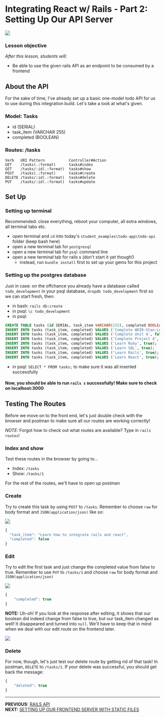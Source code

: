 # Integrating React w/ Rails - Part 2: Setting Up Our API Server

![](https://imgur.com/6AUAID7.png)

### Lesson objective

_After this lesson, students will:_

  - Be able to use the given rails API as an endpoint to be consumed by a frontend

## About the API

For the sake of time, I've already set up a basic one-model todo API for us to use during this integration build. Let's take a look at what's given.

### Model: Tasks

  - id (SERIAL)
  - task_item (VARCHAR 255)
  - completed (BOOLEAN)

### Routes: /tasks

  ```
  Verb   URI Pattern           Controller#Action
  GET    /tasks(.:format)      tasks#index
  GET    /tasks/:id(.:format)  tasks#show
  POST   /tasks(.:format)      tasks#create
  DELETE /tasks/:id(.:format)  tasks#delete
  PUT    /tasks/:id(.:format)  tasks#update
  ```

## Set Up

### Setting up terminal

Recommended: close everything, reboot your computer, all extra windows, all terminal tabs etc.

  - open terminal and `cd` into today's `student_examples\todo-app\todo-api` folder (keep bash here)
  - open a new terminal tab for `postgresql`
  - open a new terminal tab for `psql` command line
  - open a new terminal tab for rails s (don't start it yet though!)
    - instead, run `bundle install` first to set up your gems for this project

### Setting up the postgres database

Just in case: on the offchance you already have a database called `todo_development` in your psql database, `dropdb todo_development` first so we can start fresh, then:

  - in bash: `rails db:create`
  - in psql: `\c todo_development`
  - in psql:
```sql
CREATE TABLE tasks (id SERIAL, task_item VARCHAR(255), completed BOOLEAN);
INSERT INTO tasks (task_item, completed) VALUES ('Complete WDIR-Stan-Lee', false);
INSERT INTO tasks (task_item, completed) VALUES ('Complete Unit 4', false);
INSERT INTO tasks (task_item, completed) VALUES ('Complete Project 4', false);
INSERT INTO tasks (task_item, completed) VALUES ('Learn Ruby', true);
INSERT INTO tasks (task_item, completed) VALUES ('Learn SQL', true);
INSERT INTO tasks (task_item, completed) VALUES ('Learn Rails', true);
INSERT INTO tasks (task_item, completed) VALUES ('Learn React', true);
```
  - in psql: `SELECT * FROM tasks;` to make sure it was all inserted successfully

#### Now, you should be able to run `rails s` successfully! Make sure to check on localhost:3000

## Testing The Routes

Before we move on to the front end, let's just double check with the browser and postman to make sure all our routes are working correctly!

_NOTE:_ Forgot how to check out what routes are available? Type in `rails routes`!

### Index and show

Test these routes in the browser by going to...

  - Index: `/tasks`
  - Show: `/tasks/1`

For the rest of the routes, we'll have to open up postman

### Create

Try to create this task by using `POST` to `/tasks`. Remember to choose `raw` for body format and `JSON(application/json)` like so:  

![](https://i.imgur.com/ydy3HWf.png)

```js
{
  "task_item": "Learn how to integrate rails and react",
  "completed": false
}
```

### Edit

Try to edit the first task and just change the completed value from false to true. Remember to use `PUT` to `/tasks/1` and choose `raw` for body format and `JSON(application/json)`

![](https://i.imgur.com/1Gr4ij0.png)

```js
{
	"completed": true
}
```

**NOTE:** Uh-oh! If you look at the response after editing, it shows that our boolean did indeed change from false to true, but our task_item changed as well! It disappeared and turned into `null`. We'll have to keep that in mind when we deal with our edit route on the frontend later.

![](https://i.imgur.com/GXiq1Oj.png)

### Delete

For now, though, let's just test our delete route by getting rid of that task! In postman, `DELETE` to `/tasks/1`. If your delete was successful, you should get back the message:

```js
{
    "deleted": true
}
```

---

**PREVIOUS:** [RAILS API](1_Intro_to_Integrating_React_w_Rails.md)<br/>
**NEXT:** [SETTING UP OUR FRONTEND SERVER WITH STATIC FILES](3_Setting_Up_The_Frontend_Server.md)
